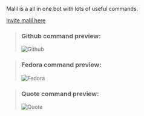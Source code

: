 Malil is a all in one bot with lots of useful commands.

[Invite malil here](https://discord.com/oauth2/authorize?client_id=749020331187896410&scope=bot&permissions=117824)

> ### Github command preview:
>
> ![Github](https://imgur.com/tALvIXY.png)

> ### Fedora command preview:
>
> ![Fedora](https://i.imgur.com/QzNyHTG.png)

> ### Quote command preview:
>
> ![Quote](https://i.imgur.com/Jo8CnhR.png)
